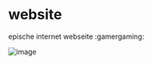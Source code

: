 # website

epische internet webseite :gamergaming: 

![image](https://github.com/Matxilla/Matxilla.github.io/assets/115736383/98225512-5f7e-4763-92a9-d19030525fda)